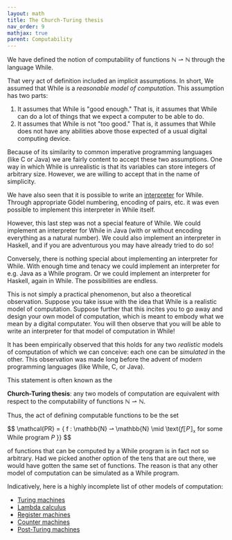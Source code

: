```yaml
---
layout: math
title: The Church-Turing thesis
nav_order: 9
mathjax: true
parent: Computability
---
```


We have defined the notion of computability of functions $\mathbb{N} ⇀
\mathbb{N}$ through the language While. 

That very act of definition included an implicit assumptions. In short, We
assumed that While is a _reasonable model of computation_. This assumption
has two parts:
1. It assumes that While is "good enough." That is, it assumes that While can
   do a lot of things that we expect a computer to be able to do.
2. It assumes that While is not "too good." That is, it assumes that While
   does not have any abilities above those expected of a usual digital
   computing device.

Because of its similarity to common imperative programming languages (like C
or Java) we are fairly content to accept these two assumptions. One way in
which While is unrealistic is that its variables can store integers of
arbitrary size. However, we are willing to accept that in the name of
simplicity.

We have also seen that it is possible to write an
[interpreter](https://uob-coms20007.github.io/reference/computability/universal.html#interpreter)
for While. Through appropriate Gödel numbering, encoding of pairs, etc. it
was even possible to implement this interpreter in While itself.

However, this last step was not a special feature of While. We could
implement an interpreter for While in Java (with or without encoding
everything as a natural number). We could also implement an interpreter in
Haskell, and if you are adventurous you may have already tried to do so!

Conversely, there is nothing special about implementing an interpreter for
While. With enough time and tenacy we could implement an interpreter for e.g.
Java as a While program. Or we could implement an interpreter for Haskell,
again in While. The possibilities are endless.

This is not simply a practical phenomenon, but also a theoretical
observation. Suppose you take issue with the idea that While is a realistic
model of computation. Suppose further that this incites you to go away and
design your own model of computation, which is meant to embody what we mean
by a digital computater. You will then observe that you will be able to write
an interpreter for that model of computation in While!

It has been empirically observed that this holds for any two _realistic_
models of computation of which we can conceive: each one can be _simulated_
in the other. This observation was made long before the advent of modern
programming languages (like While, C, or Java).

This statement is often known as the

**Church-Turing thesis**: any two models of computation are equivalent with
respect to the computability of functions $\mathbb{N} ⇀ \mathbb{N}$.

Thus, the act of defining computable functions to be the set

$$
  \mathcal{PR} = \{ f : \mathbb{N} ⇀ \mathbb{N} \mid \text{$f ⟦ P ⟧_{\texttt{x}}$ for some While program $P$ }}
$$

of functions that can be computed by a While program is in fact not so
arbitrary. Had we picked another option of the tens that are out there, we
would have gotten the same set of functions. The reason is that any other
model of computation can be simulated as a While program.

Indicatively, here is a highly incomplete list of other models of computation:
* [Turing machines](https://www.youtube.com/watch?v=E3keLeMwfHY)
* [Lambda calculus](https://www.bris.ac.uk/unit-programme-catalogue/UnitDetails.jsa?ayrCode=21%2F22&unitCode=COMS30040)
* [Register machines](https://en.wikipedia.org/wiki/Register_machine)
* [Counter machines](https://en.wikipedia.org/wiki/Counter_machine)
* [Post-Turing machines](https://en.wikipedia.org/wiki/Post%E2%80%93Turing_machine)